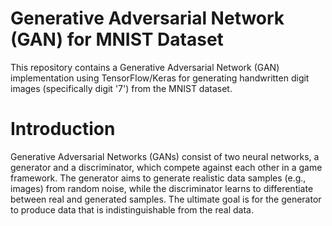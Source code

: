 # Generative Adversarial Network (GAN) for MNIST Dataset
This repository contains a Generative Adversarial Network (GAN) implementation using TensorFlow/Keras for generating handwritten digit images (specifically digit '7') from the MNIST dataset.

# Introduction
Generative Adversarial Networks (GANs) consist of two neural networks, a generator and a discriminator, which compete against each other in a game framework. The generator aims to generate realistic data samples (e.g., images) from random noise, while the discriminator learns to differentiate between real and generated samples. The ultimate goal is for the generator to produce data that is indistinguishable from the real data.

